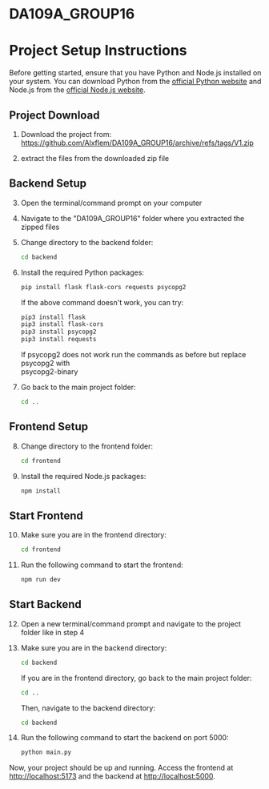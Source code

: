 # DA109A_GROUP16

# Project Setup Instructions

Before getting started, ensure that you have Python and Node.js installed on your system. You can download Python from the [official Python website](https://www.python.org/downloads/) and Node.js from the [official Node.js website](https://nodejs.org/).

## Project Download

1. Download the project from: https://github.com/Alxflem/DA109A_GROUP16/archive/refs/tags/V1.zip

2. extract the files from the downloaded zip file

## Backend Setup

3. Open the terminal/command prompt on your computer
4. Navigate to the "DA109A_GROUP16" folder where you extracted the zipped files
5. Change directory to the backend folder:

    ```bash
    cd backend
    ```

6. Install the required Python packages:

    ```bash
    pip install flask flask-cors requests psycopg2
    ```

    If the above command doesn't work, you can try:

    ```bash
    pip3 install flask
    pip3 install flask-cors
    pip3 install psycopg2
    pip3 install requests
    ```

    If psycopg2 does not work run the commands as before but replace psycopg2 with                            
    psycopg2-binary

7. Go back to the main project folder:

    ```bash
    cd ..
    ```

## Frontend Setup

8. Change directory to the frontend folder:

    ```bash
    cd frontend
    ```

9. Install the required Node.js packages:

    ```bash
    npm install
    ```

## Start Frontend

10. Make sure you are in the frontend directory:

    ```bash
    cd frontend
    ```

11. Run the following command to start the frontend:

    ```bash
    npm run dev
    ```

## Start Backend

12. Open a new terminal/command prompt and navigate to the project folder like in step 4

13. Make sure you are in the backend directory:

    ```bash
    cd backend
    ```

    If you are in the frontend directory, go back to the main project folder:

    ```bash
    cd ..
    ```

    Then, navigate to the backend directory:

    ```bash
    cd backend
    ```

14. Run the following command to start the backend on port 5000:

    ```bash
    python main.py
    ```

Now, your project should be up and running. Access the frontend at [http://localhost:5173](http://localhost:5173) and the backend at [http://localhost:5000](http://localhost:5000).